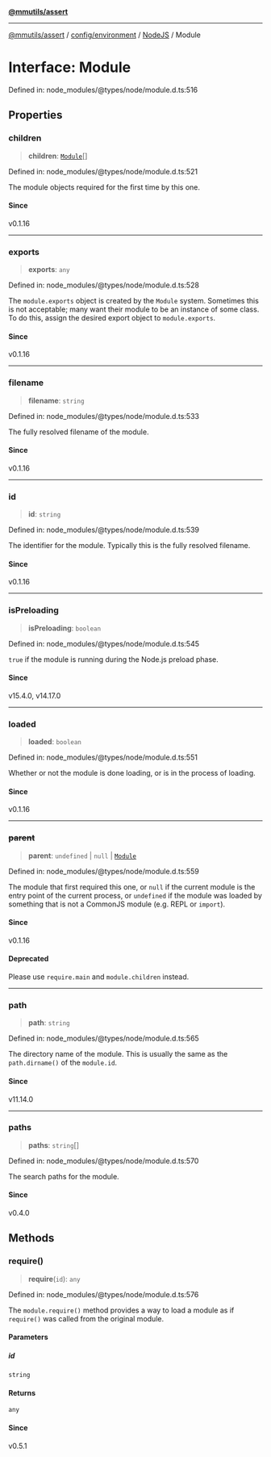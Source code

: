 [**@mmutils/assert**](../../../../../README.md)

***

[@mmutils/assert](../../../../../modules.md) / [config/environment](../../../README.md) / [NodeJS](../README.md) / Module

# Interface: Module

Defined in: node\_modules/@types/node/module.d.ts:516

## Properties

### children

> **children**: [`Module`](Module.md)[]

Defined in: node\_modules/@types/node/module.d.ts:521

The module objects required for the first time by this one.

#### Since

v0.1.16

***

### exports

> **exports**: `any`

Defined in: node\_modules/@types/node/module.d.ts:528

The `module.exports` object is created by the `Module` system. Sometimes this is
not acceptable; many want their module to be an instance of some class. To do
this, assign the desired export object to `module.exports`.

#### Since

v0.1.16

***

### filename

> **filename**: `string`

Defined in: node\_modules/@types/node/module.d.ts:533

The fully resolved filename of the module.

#### Since

v0.1.16

***

### id

> **id**: `string`

Defined in: node\_modules/@types/node/module.d.ts:539

The identifier for the module. Typically this is the fully resolved
filename.

#### Since

v0.1.16

***

### isPreloading

> **isPreloading**: `boolean`

Defined in: node\_modules/@types/node/module.d.ts:545

`true` if the module is running during the Node.js preload
phase.

#### Since

v15.4.0, v14.17.0

***

### loaded

> **loaded**: `boolean`

Defined in: node\_modules/@types/node/module.d.ts:551

Whether or not the module is done loading, or is in the process of
loading.

#### Since

v0.1.16

***

### ~~parent~~

> **parent**: `undefined` \| `null` \| [`Module`](Module.md)

Defined in: node\_modules/@types/node/module.d.ts:559

The module that first required this one, or `null` if the current module is the
entry point of the current process, or `undefined` if the module was loaded by
something that is not a CommonJS module (e.g. REPL or `import`).

#### Since

v0.1.16

#### Deprecated

Please use `require.main` and `module.children` instead.

***

### path

> **path**: `string`

Defined in: node\_modules/@types/node/module.d.ts:565

The directory name of the module. This is usually the same as the
`path.dirname()` of the `module.id`.

#### Since

v11.14.0

***

### paths

> **paths**: `string`[]

Defined in: node\_modules/@types/node/module.d.ts:570

The search paths for the module.

#### Since

v0.4.0

## Methods

### require()

> **require**(`id`): `any`

Defined in: node\_modules/@types/node/module.d.ts:576

The `module.require()` method provides a way to load a module as if
`require()` was called from the original module.

#### Parameters

##### id

`string`

#### Returns

`any`

#### Since

v0.5.1
